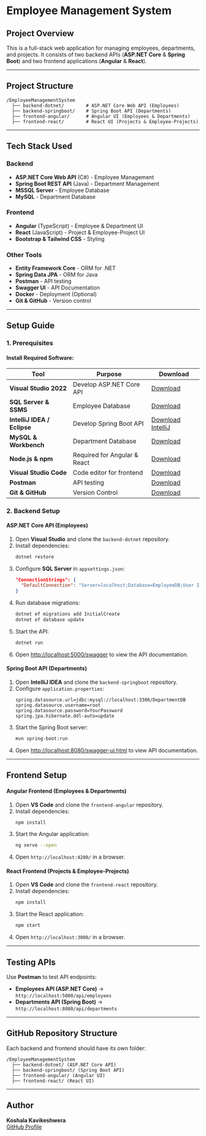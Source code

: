 # Employee Management System

## **Project Overview**
This is a full-stack web application for managing employees, departments, and projects. It consists of two backend APIs (**ASP.NET Core** & **Spring Boot**) and two frontend applications (**Angular** & **React**).

---
## **Project Structure**
```
/EmployeeManagementSystem
  ├── backend-dotnet/        # ASP.NET Core Web API (Employees)
  ├── backend-springboot/    # Spring Boot API (Departments)
  ├── frontend-angular/      # Angular UI (Employees & Departments)
  ├── frontend-react/        # React UI (Projects & Employee-Projects)
```

---
## **Tech Stack Used**

### **Backend**
- **ASP.NET Core Web API** (C#) - Employee Management
- **Spring Boot REST API** (Java) - Department Management
- **MSSQL Server** - Employee Database
- **MySQL** - Department Database

### **Frontend**
- **Angular** (TypeScript) - Employee & Department UI
- **React** (JavaScript) - Project & Employee-Project UI
- **Bootstrap & Tailwind CSS** - Styling

### **Other Tools**
- **Entity Framework Core** - ORM for .NET
- **Spring Data JPA** - ORM for Java
- **Postman** - API testing
- **Swagger UI** - API Documentation
- **Docker** - Deployment (Optional)
- **Git & GitHub** - Version control

---
## **Setup Guide**
### **1. Prerequisites**
#### Install Required Software:
| Tool | Purpose | Download |
|------|---------|----------|
| **Visual Studio 2022** | Develop ASP.NET Core API | [Download](https://visualstudio.microsoft.com/) |
| **SQL Server & SSMS** | Employee Database | [Download](https://www.microsoft.com/en-us/sql-server/sql-server-downloads) |
| **IntelliJ IDEA / Eclipse** | Develop Spring Boot API | [Download IntelliJ](https://www.jetbrains.com/idea/) |
| **MySQL & Workbench** | Department Database | [Download](https://dev.mysql.com/downloads/installer/) |
| **Node.js & npm** | Required for Angular & React | [Download](https://nodejs.org/) |
| **Visual Studio Code** | Code editor for frontend | [Download](https://code.visualstudio.com/) |
| **Postman** | API testing | [Download](https://www.postman.com/) |
| **Git & GitHub** | Version Control | [Download](https://git-scm.com/) |

### **2. Backend Setup**
#### **ASP.NET Core API (Employees)**
1. Open **Visual Studio** and clone the `backend-dotnet` repository.
2. Install dependencies:
   ```sh
   dotnet restore
   ```
3. Configure **SQL Server** in `appsettings.json`:
   ```json
   "ConnectionStrings": {
     "DefaultConnection": "Server=localhost;Database=EmployeeDB;User Id=sa;Password=YourPassword;TrustServerCertificate=True;"
   }
   ```
4. Run database migrations:
   ```sh
   dotnet ef migrations add InitialCreate
   dotnet ef database update
   ```
5. Start the API:
   ```sh
   dotnet run
   ```
6. Open [http://localhost:5000/swagger](http://localhost:5000/swagger) to view the API documentation.

#### **Spring Boot API (Departments)**
1. Open **IntelliJ IDEA** and clone the `backend-springboot` repository.
2. Configure `application.properties`:
   ```properties
   spring.datasource.url=jdbc:mysql://localhost:3306/DepartmentDB
   spring.datasource.username=root
   spring.datasource.password=YourPassword
   spring.jpa.hibernate.ddl-auto=update
   ```
3. Start the Spring Boot server:
   ```sh
   mvn spring-boot:run
   ```
4. Open [http://localhost:8080/swagger-ui.html](http://localhost:8080/swagger-ui.html) to view API documentation.

---
## **Frontend Setup**
#### **Angular Frontend (Employees & Departments)**
1. Open **VS Code** and clone the `frontend-angular` repository.
2. Install dependencies:
   ```sh
   npm install
   ```
3. Start the Angular application:
   ```sh
   ng serve --open
   ```
4. Open `http://localhost:4200/` in a browser.

#### **React Frontend (Projects & Employee-Projects)**
1. Open **VS Code** and clone the `frontend-react` repository.
2. Install dependencies:
   ```sh
   npm install
   ```
3. Start the React application:
   ```sh
   npm start
   ```
4. Open `http://localhost:3000/` in a browser.

---
## **Testing APIs**
Use **Postman** to test API endpoints:
- **Employees API (ASP.NET Core)** → `http://localhost:5000/api/employees`
- **Departments API (Spring Boot)** → `http://localhost:8080/api/departments`

---
## **GitHub Repository Structure**
Each backend and frontend should have its own folder:
```
/EmployeeManagementSystem
  ├── backend-dotnet/ (ASP.NET Core API)
  ├── backend-springboot/ (Spring Boot API)
  ├── frontend-angular/ (Angular UI)
  ├── frontend-react/ (React UI)
```
---
## **Author**
**Koshala Kavikeshwera**  
[GitHub Profile](https://github.com/yourprofile)
